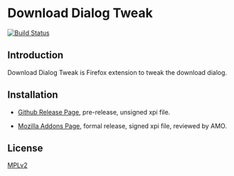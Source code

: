 Download Dialog Tweak
=====================

[![Build Status](https://travis-ci.org/muzuiget/download_dialog_tweak.svg?branch=master)](https://travis-ci.org/muzuiget/download_dialog_tweak)

## Introduction

Download Dialog Tweak is Firefox extension to tweak the download dialog.

## Installation

* [Github Release Page](https://github.com/muzuiget/download_dialog_tweak/releases), pre-release, unsigned xpi file.

* [Mozilla Addons Page](https://addons.mozilla.org/firefox/addon/download-dialog-tweak/), formal release, signed xpi file, reviewed by AMO. 

## License

[MPLv2](http://www.mozilla.org/MPL/2.0/)

